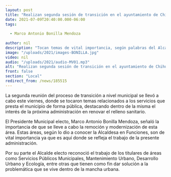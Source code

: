 ```yaml
---
layout: post
title: "Realizan segunda sesión de transición en el ayuntamiento de Chihuahua"
date: 2021-07-09T20:40:00.000-06:00
tags:
  
  - Marco Antonio Bonilla Mendoza
  
author: nil
description: "Tocan temas de vital importancia, según palabras del Alcalde electo."
image: "/uploads/2021/images-BONILLA.jpg"
video: nil
audio: "/uploads/2021/audio-MV01.mp3"
alt: "Realizan segunda sesión de transición en el ayuntamiento de Chihuahua"
front: false
section: "Local"
redirect_from: /news/185515
---
```


La segunda reunión del proceso de transición a nivel municipal se llevó a cabo este viernes, donde se tocaron temas relacionados a los servicios que presta el municipio de forma pública, destacando dentro de la misma el interés de la próxima administración en renovar el relleno sanitario.

El Presidente Municipal electo, Marco Antonio Bonilla Mendoza, señaló la importancia de que se lleve a cabo la remoción y modernización de esta área. Estas áreas, según lo dio a conocer la Alcaldesa en Funciones, son de vital importancia ya que es aquí donde se refleja el trabajo de la presente administración.

Por su parte el Alcalde electo reconoció el trabajo de los titulares de áreas como Servicios Públicos Municipales, Mantenimiento Urbano, Desarrollo Urbano y Ecología, entre otras que tienen como fin dar solución a la problemática que se vive dentro de la mancha urbana.
